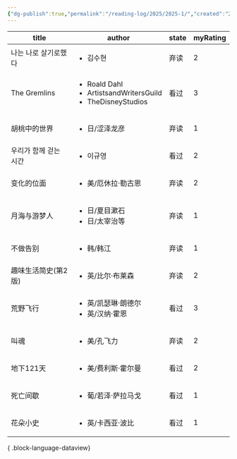 ```yaml
---
{"dg-publish":true,"permalink":"/reading-log/2025/2025-1/","created":"2025-06-07T14:19:36.605+08:00"}
---
```


| title        | author                                                                               | state | myRating |
| ------------ | ------------------------------------------------------------------------------------ | ----- | -------- |
| 나는 나로 살기로했다  | <ul><li>김수현</li></ul>                                                                | 弃读    | 2        |
| The Gremlins | <ul><li>Roald Dahl</li><li>ArtistsandWritersGuild</li><li>TheDisneyStudios</li></ul> | 看过    | 3        |
| 胡桃中的世界       | <ul><li>日/涩泽龙彦</li></ul>                                                             | 弃读    | 1        |
| 우리가 함께 걷는 시간 | <ul><li>이규영</li></ul>                                                                | 看过    | 2        |
| 变化的位面        | <ul><li>美/厄休拉·勒古恩</li></ul>                                                          | 弃读    | 2        |
| 月海与游梦人       | <ul><li>日/夏目漱石</li><li>日/太宰治等</li></ul>                                              | 弃读    | 1        |
| 不做告别         | <ul><li>韩/韩江</li></ul>                                                               | 弃读    | 1        |
| 趣味生活简史(第2版)  | <ul><li>英/比尔·布莱森</li></ul>                                                           | 弃读    | 2        |
| 荒野飞行         | <ul><li>英/凯瑟琳·朗德尔</li><li>英/汉纳·霍恩</li></ul>                                          | 看过    | 3        |
| 叫魂           | <ul><li>美/孔飞力</li></ul>                                                              | 弃读    | 2        |
| 地下121天       | <ul><li>美/费利斯·霍尔曼</li></ul>                                                          | 看过    | 2        |
| 死亡间歇         | <ul><li>葡/若泽·萨拉马戈</li></ul>                                                          | 看过    | 1        |
| 花朵小史         | <ul><li>英/卡西亚·波比</li></ul>                                                           | 看过    | 1        |

{ .block-language-dataview}